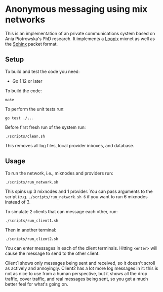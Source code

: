 # Anonymous messaging using mix networks

This is an implementation of an private communications system based on
Ania Piotrowska's PhD research. It implements a 
[Loopix](https://arxiv.org/abs/1703.00536) mixnet as well as the 
[Sphinx](https://cypherpunks.ca/~iang/pubs/Sphinx_Oakland09.pdf) packet format.

## Setup

To build and test the code you need:

* Go 1.12 or later

To build the code:

```shell
make
```

To perform the unit tests run:

```shell
go test ./...
```

Before first fresh run of the system run:

```shell
./scripts/clean.sh
```

This removes all log files, local provider inboxes, and database.

## Usage

To run the network, i.e., mixnodes and providers run:

```shell
./scripts/run_network.sh
```

This spins up 3 mixnodes and 1 provider. You can pass arguments to the script
(e.g. `./scripts/run_network.sh 6` if you want to run 6 mixnodes instead of 3. 

To simulate 2 clients that can message each other, run:

```shell
./scripts/run_client1.sh
```

Then in another terminal:

```shell
./scripts/run_client2.sh
```

You can enter messages in each of the client terminals. Hitting `<enter>` will cause the message to send to the other client. 

Client1 shows only messages being sent and received, so it doesn't scroll as actively and annoyingly. Client2 has a lot more log messages in it: this is not as nice to use from a human perspective, but it shows all the drop traffic, cover traffic, and real messages being sent, so you get a much better feel for what's going on. 
